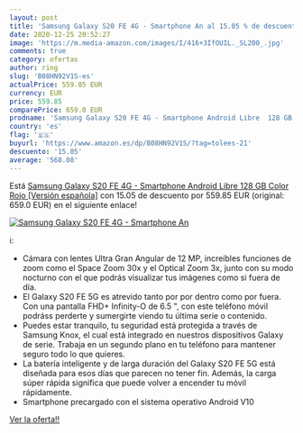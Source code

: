 ```yaml
---
layout: post
title: 'Samsung Galaxy S20 FE 4G - Smartphone An al 15.05 % de descuento'
date: 2020-12-25 20:52:27
image: 'https://m.media-amazon.com/images/I/416+3IfOUIL._SL200_.jpg'
comments: true
category: ofertas
author: ring
slug: 'B08HN92V1S-es'
actualPrice: 559.85 EUR
currency: EUR
price: 559.85
comparePrice: 659.0 EUR
prodname: 'Samsung Galaxy S20 FE 4G - Smartphone Android Libre  128 GB  Color Rojo [Versión española]'
country: 'es'
flag: '🇪🇸'
buyurl: 'https://www.amazon.es/dp/B08HN92V1S/?tag=tolees-21'
descuento: '15.05'
average: '568.08'
---
```


Está [Samsung Galaxy S20 FE 4G - Smartphone Android Libre  128 GB  Color Rojo [Versión española]](https://www.amazon.es/dp/B08HN92V1S/?tag=tolees-21) con 15.05 de descuento por 559.85 EUR (original: 659.0 EUR) en el siguiente enlace!

[![Samsung Galaxy S20 FE 4G - Smartphone An](https://m.media-amazon.com/images/I/416+3IfOUIL._SL200_.jpg)](https://www.amazon.es/dp/B08HN92V1S/?tag=tolees-21)

ℹ️:

- Cámara con lentes Ultra Gran Angular de 12 MP, increíbles funciones de zoom como el Space Zoom 30x y el Optical Zoom 3x, junto con su modo nocturno con el que podrás visualizar tus imágenes como si fuera de día.
- El Galaxy S20 FE 5G es atrevido tanto por por dentro como por fuera. Con una pantalla FHD+ Infinity-O de 6.5 ", con este teléfono móvil podráss perderte y sumergirte viendo tu última serie o contenido.
- Puedes estar tranquilo, tu seguridad está protegida a través de Samsung Knox, el cual está integrado en nuestros dispositivos Galaxy de serie. Trabaja en un segundo plano en tu teléfono para mantener seguro todo lo que quieres.
- La batería inteligente y de larga duración del Galaxy S20 FE 5G está diseñada para esos días que parecen no tener fin. Además, la carga súper rápida significa que puede volver a encender tu móvil rápidamente.
- Smartphone precargado con el sistema operativo Android V10

[Ver la oferta!!](https://www.amazon.es/dp/B08HN92V1S/?tag=tolees-21)
